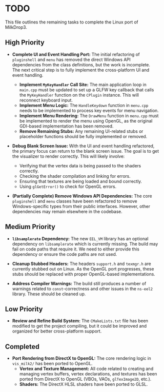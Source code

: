 # TODO

This file outlines the remaining tasks to complete the Linux port of MilkDrop3.

## High Priority

- **Complete UI and Event Handling Port:** The initial refactoring of `pluginshell` and `menu` has removed the direct Windows API dependencies from the class definitions, but the work is incomplete. The next critical step is to fully implement the cross-platform UI and event handling.
    - **Implement `MyKeyHandler` Call Site:** The main application loop in `main.cpp` must be updated to set up a GLFW key callback that calls the `MyKeyHandler` function on the `CPlugin` instance. This will reconnect keyboard input.
    - **Implement Menu Logic:** The `HandleKeydown` function in `menu.cpp` needs to be implemented to process key events for menu navigation.
    - **Implement Menu Rendering:** The `DrawMenu` function in `menu.cpp` must be implemented to render the menu using OpenGL, as the original GDI-based implementation has been removed.
    - **Remove Remaining Stubs:** Any remaining UI-related stubs or placeholder functions should be fully implemented or removed.

- **Debug Blank Screen Issue:** With the UI and event handling refactored, the primary focus can return to the blank screen issue. The goal is to get the visualizer to render correctly. This will likely involve:
    - Verifying that the vertex data is being passed to the shaders correctly.
    - Checking the shader compilation and linking for errors.
    - Ensuring that textures are being loaded and bound correctly.
    - Using `glGetError()` to check for OpenGL errors.

- **(Partially Complete) Remove Windows API Dependencies:** The core `pluginshell` and `menu` classes have been refactored to remove Windows-specific types from their public interfaces. However, other dependencies may remain elsewhere in the codebase.

## Medium Priority

- **`libsamplerate` Dependency:** The new `EEL_VM` library has an optional dependency on `libsamplerate` which is currently missing. The build may fail on code paths that require it. We need to either provide this dependency or ensure the code paths are not used.

- **Cleanup Stubbed Headers:** The headers `support.h` and `texmgr.h` are currently stubbed out on Linux. As the OpenGL port progresses, these stubs should be replaced with proper OpenGL-based implementations.

- **Address Compiler Warnings:** The build still produces a number of warnings related to `const`-correctness and other issues in the `ns-eel2` library. These should be cleaned up.

## Low Priority

- **Review and Refine Build System:** The `CMakeLists.txt` file has been modified to get the project compiling, but it could be improved and organized for better cross-platform support.

## Completed

- **Port Rendering from DirectX to OpenGL:** The core rendering logic in `vis_milk2/` has been ported to OpenGL.
    - **Vertex and Texture Management:** All code related to creating and managing vertex buffers, vertex declarations, and textures has been ported from DirectX to OpenGL (VBOs, VAOs, `glTexImage2D`, etc.).
    - **Shaders:** The DirectX HLSL shaders have been ported to GLSL.